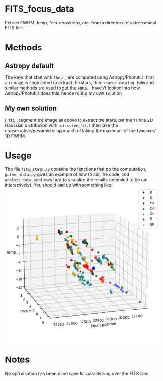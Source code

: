 # FITS_focus_data
Extract FWHM, temp, focus positions, etc. from a directory of astronomical FITS files

# Methods

## Astropy default
The keys that start with `their_` are computed using Astropy/Photutils: first an image is segmented to extract the stars, then `source_catalog.fwhm` and similar methods are used to get the stats. I haven't looked into how Astropy/Photutils does this, hence rolling my own solution.

## My own solution
First, I segment the image as above to extract the stars, but then I fit a 2D Gaussian distribution with `opt.curve_fit`. I then take the conservative/pessimistic approach of taking the maximum of the two axes' 1D FWHM.

# Usage
The file `fits_stats.py` contains the functions that do the computation, `gather_data.py` gives an example of how to call the code, and `analyze_data.py` shows how to visualize the results (intended to be run interactively). You should end up with something like:
![alt text](results.png)

# Notes
No optimization has been done save for parallelizing over the FITS files

